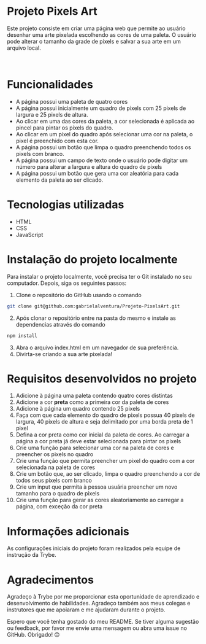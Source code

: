 #  Projeto Pixels Art

Este projeto consiste em criar uma página web que permite ao usuário desenhar uma arte pixelada escolhendo as cores de uma paleta. O usuário pode alterar o tamanho da grade de pixels e salvar a sua arte em um arquivo local.

<br/>


# Funcionalidades

* A página possui uma paleta de quatro cores 
* A página possui inicialmente um quadro de pixels com 25 pixels de largura e 25 pixels de altura.
* Ao clicar em uma das cores da paleta, a cor selecionada é aplicada ao pincel para pintar os pixels do quadro.
* Ao clicar em um pixel do quadro após selecionar uma cor na paleta, o pixel é preenchido com esta cor.
* A página possui um botão que limpa o quadro preenchendo todos os pixels com branco.
* A página possui um campo de texto onde o usuário pode digitar um número para alterar a largura e altura do quadro de pixels
* A página possui um botão que gera uma cor aleatória para cada elemento da paleta ao ser clicado.

# Tecnologias utilizadas
* HTML
* CSS
* JavaScript

# Instalação do projeto localmente
  
Para instalar o projeto localmente, você precisa ter o Git instalado no seu computador. Depois, siga os seguintes passos:

1. Clone o repositório do GitHub usando o comando 
```bash
git clone git@github.com:gabrielalventura/Projeto-PixelsArt.git 
```
2. Após clonar o repositório entre na pasta do mesmo e instale as dependencias através do comando
```bash
npm install
```

3. Abra o arquivo index.html em um navegador de sua preferência.
4. Divirta-se criando a sua arte pixelada!

# Requisitos desenvolvidos no projeto
1. Adicione à página uma paleta contendo quatro cores distintas
2. Adicione a cor **preta** como a primeira cor da paleta de cores
3. Adicione à página um quadro contendo 25 pixels
4. Faça com que cada elemento do quadro de pixels possua 40 pixels de largura, 40 pixels de altura e seja delimitado por uma borda preta de 1 pixel
5. Defina a cor preta como cor inicial da paleta de cores. Ao carregar a página a cor preta já deve estar selecionada para pintar os pixels
6. Crie uma função para selecionar uma cor na paleta de cores e preencher os pixels no quadro
7. Crie uma função que permita preencher um pixel do quadro com a cor selecionada na paleta de cores
8. Crie um botão que, ao ser clicado, limpa o quadro preenchendo a cor de todos seus pixels com branco
9. Crie um input que permita à pessoa usuária preencher um novo tamanho para o quadro de pixels
10. Crie uma função para gerar as cores aleatoriamente ao carregar a página, com exceção da cor preta

# Informações adicionais
As configurações iniciais do projeto foram realizados pela equipe de instrução da Trybe.

# Agradecimentos
Agradeço à Trybe por me proporcionar esta oportunidade de aprendizado e desenvolvimento de habilidades. Agradeço também aos meus colegas e instrutores que me apoiaram e me ajudaram durante o projeto.

Espero que você tenha gostado do meu README. Se tiver alguma sugestão ou feedback, por favor me envie uma mensagem ou abra uma issue no GitHub. Obrigado! 😊
